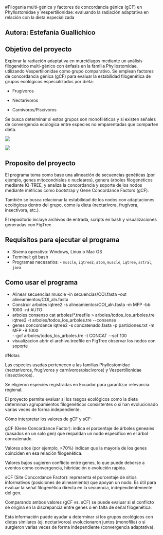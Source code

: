 #Filogenia multi-génica y factores de concordancia génica (gCF) en Phyllostomidae y Vespertilionidae: evaluando la radiación adaptativa en relación con la dieta especializada 

## Autora: Estefania Guallichico

## Objetivo del proyecto
Explorar la radiación adaptativa en murciélagos mediante un análisis filogenético multi-génico con énfasis en la familia Phyllostomidae, utilizando Vespertilionidae como grupo comparativo. Se emplean factores de concordancia génica (gCF) para evaluar la estabilidad filogenética de grupos ecológicos especializados por dieta:

* Frugívoros

* Nectarívoros

* Carnívoros/Piscívoros

Se busca determinar si estos grupos son monofiléticos y si existen señales de convergencia ecológica entre especies no emparentadas que comparten dieta.

![ ](https://assets.zyrosite.com/cdn-cgi/image/format=auto,w=400,h=280,fit=crop/AQE3bBVaKPi5W2re/vampyressathyonef-mv05zx84OWipbk0M.jpg)
 
![ ](https://www.researchgate.net/publication/381393377/figure/fig4/AS:11431281251610724@1718289918025/Noteworthy-records-of-Vespertilionidae-A-Dasypterus-ega-Gervais-1856-from-El.jpg) 

## Proposito del proyecto 

El programa toma como base una alineación de secuencias genéticas (por ejemplo, genes mitocondriales o nucleares), genera árboles filogenéticos mediante IQ-TREE, y analiza la concordancia y soporte de los nodos mediante métricas como bootstrap y Gene Concordance Factors (gCF).

También se busca relacionar la estabilidad de los nodos con adaptaciones ecológicas dentro del grupo, como la dieta (nectarívora, frugívora, insectívora, etc.).

El repositorio incluye archivos de entrada, scripts en bash y visualizaciones generadas con FigTree.


## Requisitos para ejecutar el programa 

* Sisema operativo: Windows, Linux o Mac OS 
* Terminal: git bash 
* Programas necesarios: - `muscle`, `iqtree2`, `atom`, `muscle`, `iqtree`, `astral`, `java` 


## Como usar el programa 

* Alinear secuencias 
 muscle -in secuencias/COI.fasta -out alineamientos/COI_aln.fasta
* Construir arboles 
iqtree2 -s alineamientos/COI_aln.fasta -m MFP -bb 1000 -nt AUTO
* arboles consenso 
cat arboles/*.treefile > arboles/todos_los_arboles.tre
iqtree2 -t arboles/todos_los_arboles.tre --consense
* genes concordance
iqtree2 -s concatenado.fasta -p particiones.txt -m MFP -B 1000 \
--gcf arboles/todos_los_arboles.tre -t CONCAT --scf 100
* visualizacion
abrir el archivo.treefile en FigTree observar los nodos con soporte 

#Notas

Las especies usadas pertenecen a las familias Phyllostomidae (nectarívoros, frugívoros y carnívoros/piscívoros) y Vespertilionidae (insectívoros).

Se eligieron especies registradas en Ecuador para garantizar relevancia regional.

El proyecto permite evaluar si los rasgos ecológicos como la dieta determinan agrupamientos filogenéticos consistentes o si han evolucionado varias veces de forma independiente.

Cómo interpretar los valores de gCF y sCF:

gCF (Gene Concordance Factor): indica el porcentaje de árboles geneales (basados en un solo gen) que respaldan un nodo específico en el árbol concatenado.

Valores altos (por ejemplo, >70%) indican que la mayoría de los genes coinciden en esa relación filogenética.

Valores bajos sugieren conflicto entre genes, lo que puede deberse a eventos como convergencia, hibridación o evolución rápida.

sCF (Site Concordance Factor): representa el porcentaje de sitios informativos (posiciones de alineamiento) que apoyan un nodo. Es útil para evaluar la señal filogenética directa en la secuencia, independientemente del gen.

Comparando ambos valores (gCF vs. sCF) se puede evaluar si el conflicto se origina en la discrepancia entre genes o en falta de señal filogenética.

Esta información puede ayudar a determinar si los grupos ecológicos con dietas similares (ej. nectarívoros) evolucionaron juntos (monofilia) o si surgieron varias veces de forma independiente (convergencia adaptativa).
